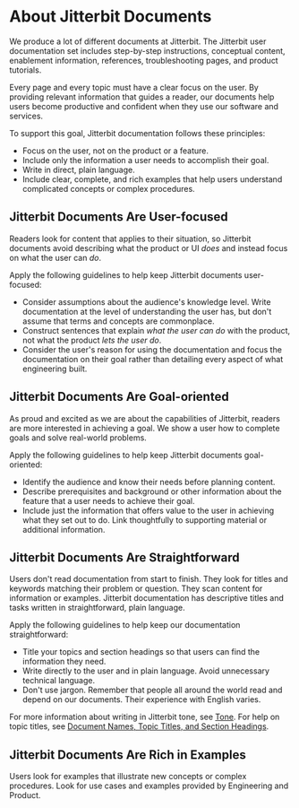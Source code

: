 # About Jitterbit Documents
We produce a lot of different documents at Jitterbit. The Jitterbit user documentation set
includes step-by-step instructions, conceptual content, enablement information,
references, troubleshooting pages, and product tutorials.

Every page and every topic must have a clear focus on the user. By providing relevant
information that guides a reader, our documents help users become
productive and confident when they use our software and services.

To support this goal, Jitterbit documentation follows these principles:

* Focus on the user, not on the product or a feature.
* Include only the information a user needs to accomplish their goal.
* Write in direct, plain language.
* Include clear, complete, and rich examples that help users understand complicated concepts
or complex procedures.

## Jitterbit Documents Are User-focused
Readers look for content that applies to their situation, so Jitterbit documents avoid
describing what the product or UI *does* and instead focus on what the user can *do*.

Apply the following guidelines to help keep Jitterbit documents user-focused:

* Consider assumptions about the audience's knowledge level. Write documentation at the level
of understanding the user has, but don't assume that terms and concepts are commonplace.
* Construct sentences that explain *what the user can do* with the product, not what the
product *lets the user do*.
* Consider the user's reason for using the documentation and focus the documentation on their
goal rather than detailing every aspect of what engineering built.

## Jitterbit Documents Are Goal-oriented
As proud and excited as we are about the capabilities of Jitterbit, readers are more interested
in achieving a goal. We show a user how to complete goals and solve real-world problems.

Apply the following guidelines to help keep Jitterbit documents goal-oriented:

* Identify the audience and know their needs before planning content.
* Describe prerequisites and background or other information about the feature that a user
needs to achieve their goal.
* Include just the information that offers value to the user in achieving what they set out
to do. Link thoughtfully to supporting material or additional information.

## Jitterbit Documents Are Straightforward
Users don't read documentation from start to finish. They look for titles and keywords matching
their problem or question. They scan content for information or examples.
Jitterbit documentation has descriptive titles and tasks written in straightforward, plain
language.

Apply the following guidelines to help keep our documentation straightforward:

* Title your topics and section headings so that users can find the information they need.
* Write directly to the user and in plain language. Avoid unnecessary technical language.
* Don't use jargon. Remember that people all around the world read and depend on our documents.
Their experience with English varies.

For more information about writing in Jitterbit tone, see [Tone](tone.md). For help on topic
titles, see [Document Names, Topic Titles, and Section Headings](doctitlehed.md).

## Jitterbit Documents Are Rich in Examples
Users look for examples that illustrate new concepts or complex procedures. Look for use cases
and examples provided by Engineering and Product. 
